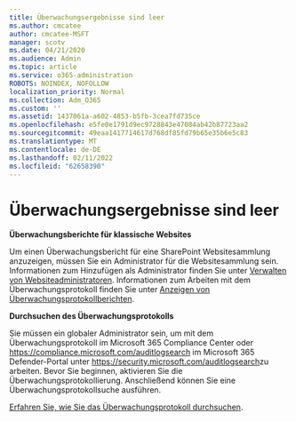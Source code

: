 ```yaml
---
title: Überwachungsergebnisse sind leer
ms.author: cmcatee
author: cmcatee-MSFT
manager: scotv
ms.date: 04/21/2020
ms.audience: Admin
ms.topic: article
ms.service: o365-administration
ROBOTS: NOINDEX, NOFOLLOW
localization_priority: Normal
ms.collection: Adm_O365
ms.custom: ''
ms.assetid: 1437061a-a602-4853-b5fb-3cea7fd735ce
ms.openlocfilehash: e5fe0e1791d9ec9728843e47084ab42b87723aa2
ms.sourcegitcommit: 49eaa1417714617d768df85fd79b65e35b6e5c83
ms.translationtype: MT
ms.contentlocale: de-DE
ms.lasthandoff: 02/11/2022
ms.locfileid: "62658390"
---
```

# <a name="auditing-results-are-blank"></a>Überwachungsergebnisse sind leer

**Überwachungsberichte für klassische Websites**
  
Um einen Überwachungsbericht für eine SharePoint Websitesammlung anzuzeigen, müssen Sie ein Administrator für die Websitesammlung sein. Informationen zum Hinzufügen als Administrator finden Sie unter [Verwalten von Websiteadministratoren](https://docs.microsoft.com/sharepoint/manage-site-collection-administrators). Informationen zum Arbeiten mit dem Überwachungsprotokoll finden Sie unter [Anzeigen von Überwachungsprotokollberichten](https://support.microsoft.com/office/view-audit-log-reports-b37c5869-1b47-4a82-a30d-ea20070fe527).
  
**Durchsuchen des Überwachungsprotokolls**
  
Sie müssen ein globaler Administrator sein, um mit dem Überwachungsprotokoll im Microsoft 365 Compliance Center oder <https://compliance.microsoft.com/auditlogsearch> im Microsoft 365 Defender-Portal unter <https://security.microsoft.com/auditlogsearch>zu arbeiten. Bevor Sie beginnen, aktivieren Sie die Überwachungsprotokollierung. Anschließend können Sie eine Überwachungsprotokollsuche ausführen.
  
[Erfahren Sie, wie Sie das Überwachungsprotokoll durchsuchen](https://docs.microsoft.com/microsoft-365/compliance/search-the-audit-log-in-security-and-compliance#search-the-audit-log).
